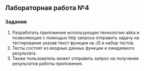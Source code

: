 ## Лабораторная работа №4
### Задания
1. Разработать приложение использующее технологию akka и позволяющее с помощью http запроса отправить задачу на тестирование указав текст функции на JS и набор тестов.
2. Тесты состоят из входных данных функции и ожидаемого результата.
3. Также пользователь может отправить запрос на получение результатов работы приложения.